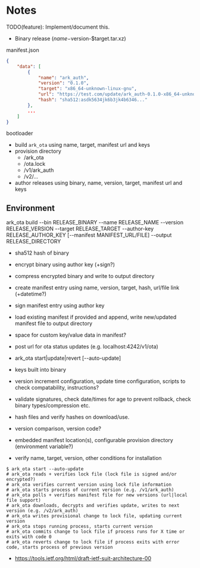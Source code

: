 # Notes

TODO(feature): Implement/document this.

-   Binary release ($name-$version-$target.tar.xz)

manifest.json

```json
{
    "data": [
        {
            "name": "ark_auth",
            "version": "0.1.0",
            "target": "x86_64-unknown-linux-gnu",
            "url": "https://test.com/update/ark_auth-0.1.0-x86_64-unknown-linux-gnu.tar.xz",
            "hash": "sha512:asdk5634jk6b3jk4b6346..."
        },
        ...
    ]
}
```

bootloader

- build `ark_ota` using name, target, manifest url and keys
- provision directory
    - /ark_ota
    - /ota.lock
    - /v1/ark_auth
    - /v2/...
- author releases using binary, name, version, target, manifest url and keys

## Environment

ark_ota build
    --bin RELEASE_BINARY
    --name RELEASE_NAME
    --version RELEASE_VERSION
    --target RELEASE_TARGET
    --author-key RELEASE_AUTHOR_KEY
    [--manifest MANIFEST_URL/FILE]
    --output RELEASE_DIRECTORY

- sha512 hash of binary
- encrypt binary using author key (+sign?)
- compress encrypted binary and write to output directory
- create manifest entry using name, version, target, hash, url/file link (+datetime?)
- sign manifest entry using author key
- load existing manifest if provided and append, write new/updated manifest file to output directory
- space for custom key/value data in manifest?

- post url for ota status updates (e.g. localhost:4242/v1/ota)
- ark_ota start|update|revert [--auto-update]
- keys built into binary
- version increment configuration, update time configuration, scripts to check compatability, instructions?
- validate signatures, check date/times for age to prevent rollback, check binary types/compression etc.
- hash files and verify hashes on download/use.
- version comparison, version code?
- embedded manifest location(s), configurable provision directory (environment variable?)
- verify name, target, version, other conditions for installation

```shell
$ ark_ota start --auto-update
# ark_ota reads + verifies lock file (lock file is signed and/or encrypted?)
# ark_ota verifies current version using lock file information
# ark_ota starts process of current version (e.g. /v1/ark_auth)
# ark_ota polls + verifies manifest file for new versions (url|local file support)
# ark_ota downloads, decrypts and verifies update, writes to next version (e.g. /v2/ark_auth)
# ark_ota writes provisional change to lock file, updating current version
# ark_ota stops running process, starts current version
# ark_ota commits change to lock file if process runs for X time or exits with code 0
# ark_ota reverts change to lock file if process exits with error code, starts process of previous version
```

- <https://tools.ietf.org/html/draft-ietf-suit-architecture-00>
